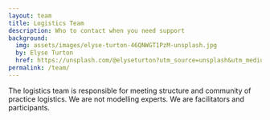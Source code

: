 ```yaml
---
layout: team
title: Logistics Team
description: Who to contact when you need support
background: 
  img: assets/images/elyse-turton-46QNWGT1PzM-unsplash.jpg
  by: Elyse Turton
  href: https://unsplash.com/@elyseturton?utm_source=unsplash&utm_medium=referral&utm_content=creditCopyText 
permalink: /team/
---
```


The logistics team is responsible for meeting structure and community of practice logistics. We are not modelling experts. We are facilitators and participants.
